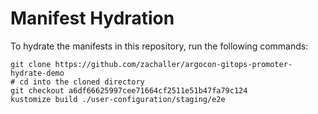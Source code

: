# Manifest Hydration

To hydrate the manifests in this repository, run the following commands:

```shell
git clone https://github.com/zachaller/argocon-gitops-promoter-hydrate-demo
# cd into the cloned directory
git checkout a6df66625997cee71664cf2511e51b47fa79c124
kustomize build ./user-configuration/staging/e2e
```
